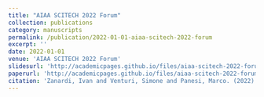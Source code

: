 ```yaml
---
title: "AIAA SCITECH 2022 Forum"
collection: publications
category: manuscripts
permalink: /publication/2022-01-01-aiaa-scitech-2022-forum
excerpt: ''
date: 2022-01-01
venue: 'AIAA SCITECH 2022 Forum'
slidesurl: 'http://academicpages.github.io/files/aiaa-scitech-2022-forum_slides.pdf'
paperurl: 'http://academicpages.github.io/files/aiaa-scitech-2022-forum.pdf'
citation: 'Zanardi, Ivan and Venturi, Simone and Panesi, Marco. (2022). &quot;AIAA SCITECH 2022 Forum.&quot; <i>AIAA SCITECH 2022 Forum</i>.'
---
```

